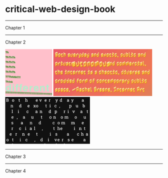 # critical-web-design-book
 

<hr>
Chapter 1



<hr>
Chapter 2

<img height="150" src="figures/Figure 2.3.4-Poem-Think.png" alt="prompt"> <img height="150" src="figures/Figure 2.3.x-Poem-Shake-640w.gif" alt="prompt"> <!-- <img height="150" src="figures/Figure 2.3.x-Poem-Click.png" alt="prompt"> --> <img height="150" src="figures/Figure 2.3.4-Poem-Random-640w.gif" alt="prompt">

<hr>
Chapter 3



<hr>
Chapter 4


